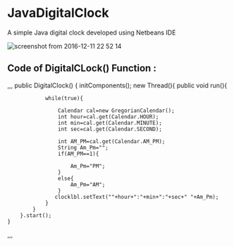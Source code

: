 # JavaDigitalClock
A simple Java digital clock developed using Netbeans IDE


![screenshot from 2016-12-11 22 52 14](https://cloud.githubusercontent.com/assets/11054880/21308099/6d29441e-c5fe-11e6-8839-959c6ed4e0b1.png)

## Code of DigitalCLock() Function : 

,,,
 public DigitalClock() {
        initComponents();
        new Thread(){
            public void run(){
                
                while(true){
                  
                    Calendar cal=new GregorianCalendar();
                    int hour=cal.get(Calendar.HOUR);
                    int min=cal.get(Calendar.MINUTE);
                    int sec=cal.get(Calendar.SECOND);
                  
                    int AM_PM=cal.get(Calendar.AM_PM);
                    String Am_Pm="";
                    if(AM_PM==1){
                        
                        Am_Pm="PM";
                    }
                    else{
                        Am_Pm="AM";
                    }
                   clocklbl.setText(""+hour+":"+min+":"+sec+" "+Am_Pm); 
                }
            }
        }.start();
    }
,,,


